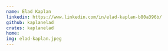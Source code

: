 ```yaml
---
name: Elad Kaplan
linkedin: https://www.linkedin.com/in/elad-kaplan-b80a396b/
github: kaplanelad
crates: kaplanelad
home:
img: elad-kaplan.jpeg
---
```

